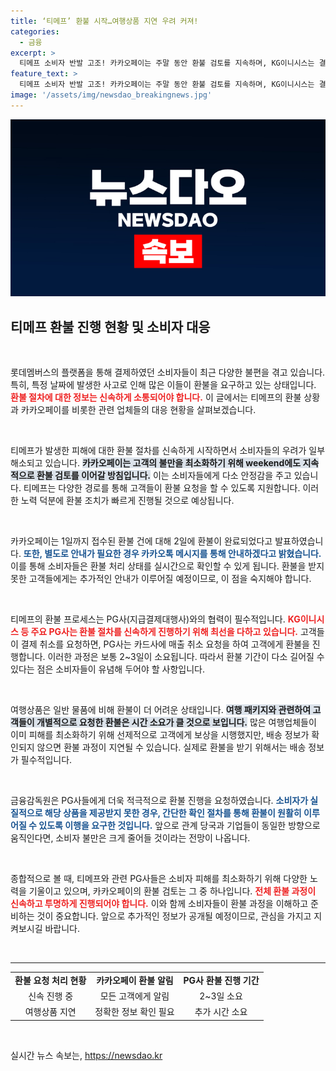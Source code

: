 ```yaml
---
title: ‘티메프’ 환불 시작…여행상품 지연 우려 커져!
categories:
  - 금융
excerpt: >
  티메프 소비자 반발 고조! 카카오페이는 주말 동안 환불 검토를 지속하며, KG이니시스는 결제 취소에 나섰습니다. 그러나 여행상품 환불은 지연될 전망. 빠른 변화의 바람 속, 소비자들의 불안은 해소될 수 있을까요?
feature_text: >
  티메프 소비자 반발 고조! 카카오페이는 주말 동안 환불 검토를 지속하며, KG이니시스는 결제 취소에 나섰습니다. 그러나 여행상품 환불은 지연될 전망. 빠른 변화의 바람 속, 소비자들의 불안은 해소될 수 있을까요?
image: '/assets/img/newsdao_breakingnews.jpg'
---
```


<p><img src="/assets/img/newsdao_breakingnews.jpg" alt="pcversion 속보" /></p>

<h2 data-ke-size="size26">티메프 환불 진행 현황 및 소비자 대응</h2>

<p data-ke-size="size16">&nbsp;</p>

<p>롯데멤버스의 플랫폼을 통해 결제하였던 소비자들이 최근 다양한 불편을 겪고 있습니다. 특히, 특정 날짜에 발생한 사고로 인해 많은 이들이 환불을 요구하고 있는 상태입니다. <b><span style="color: #ee2323;">환불 절차에 대한 정보는 신속하게 소통되어야 합니다.</span></b> 이 글에서는 티메프의 환불 상황과 카카오페이를 비롯한 관련 업체들의 대응 현황을 살펴보겠습니다. </p>

<p data-ke-size="size16">&nbsp;</p>

<p>티메프가 발생한 피해에 대한 환불 절차를 신속하게 시작하면서 소비자들의 우려가 일부 해소되고 있습니다. <b><span style="background-color: #21538527;">카카오페이는 고객의 불만을 최소화하기 위해 weekend에도 지속적으로 환불 검토를 이어갈 방침입니다.</span></b> 이는 소비자들에게 다소 안정감을 주고 있습니다. 티메프는 다양한 경로를 통해 고객들이 환불 요청을 할 수 있도록 지원합니다. 이러한 노력 덕분에 환불 조치가 빠르게 진행될 것으로 예상됩니다. </p>

<p data-ke-size="size16">&nbsp;</p>

<p>카카오페이는 1일까지 접수된 환불 건에 대해 2일에 환불이 완료되었다고 발표하였습니다. <b><span style="color:#1a5490;">또한, 별도로 안내가 필요한 경우 카카오톡 메시지를 통해 안내하겠다고 밝혔습니다.</span></b> 이를 통해 소비자들은 환불 처리 상태를 실시간으로 확인할 수 있게 됩니다. 환불을 받지 못한 고객들에게는 추가적인 안내가 이루어질 예정이므로, 이 점을 숙지해야 합니다. </p>

<p data-ke-size="size16">&nbsp;</p>

<p>티메프의 환불 프로세스는 PG사(지급결제대행사)와의 협력이 필수적입니다. <b><span style="color: #ee2323;">KG이니시스 등 주요 PG사는 환불 절차를 신속하게 진행하기 위해 최선을 다하고 있습니다.</span></b> 고객들이 결제 취소를 요청하면, PG사는 카드사에 매출 취소 요청을 하여 고객에게 환불을 진행합니다. 이러한 과정은 보통 2~3일이 소요됩니다. 따라서 환불 기간이 다소 길어질 수 있다는 점은 소비자들이 유념해 두어야 할 사항입니다. </p>

<p data-ke-size="size16">&nbsp;</p>

<p>여행상품은 일반 물품에 비해 환불이 더 어려운 상태입니다. <b><span style="background-color: #21538527;">여행 패키지와 관련하여 고객들이 개별적으로 요청한 환불은 시간 소요가 클 것으로 보입니다.</span></b> 많은 여행업체들이 이미 피해를 최소화하기 위해 선제적으로 고객에게 보상을 시행했지만, 배송 정보가 확인되지 않으면 환불 과정이 지연될 수 있습니다. 실제로 환불을 받기 위해서는 배송 정보가 필수적입니다.</p>

<p data-ke-size="size16">&nbsp;</p>

<p>금융감독원은 PG사들에게 더욱 적극적으로 환불 진행을 요청하였습니다. <b><span style="color: #1a5490;">소비자가 실질적으로 해당 상품을 제공받지 못한 경우, 간단한 확인 절차를 통해 환불이 원활히 이루어질 수 있도록 이행을 요구한 것입니다.</span></b> 앞으로 관계 당국과 기업들이 동일한 방향으로 움직인다면, 소비자 불만은 크게 줄어들 것이라는 전망이 나옵니다.</p>

<p data-ke-size="size16">&nbsp;</p>

<p>종합적으로 볼 때, 티메프와 관련 PG사들은 소비자 피해를 최소화하기 위해 다양한 노력을 기울이고 있으며, 카카오페이의 환불 검토는 그 중 하나입니다. <b><span style="color: #ee2323;">전체 환불 과정이 신속하고 투명하게 진행되어야 합니다.</span></b> 이와 함께 소비자들이 환불 과정을 이해하고 준비하는 것이 중요합니다. 앞으로 추가적인 정보가 공개될 예정이므로, 관심을 가지고 지켜보시길 바랍니다. </p>

<p data-ke-size="size16">&nbsp;</p>

<hr />

<table style="width: 100%;">
    <tr>
        <td style="text-align: center; height: 17px;"><b>환불 요청 처리 현황</b></td>
        <td style="text-align: center; height: 17px;"><b>카카오페이 환불 알림</b></td>
        <td style="text-align: center; height: 17px;"><b>PG사 환불 진행 기간</b></td>
    </tr>
    <tr>
        <td style="text-align: center; height: 17px;">신속 진행 중</td>
        <td style="text-align: center; height: 17px;">모든 고객에게 알림</td>
        <td style="text-align: center; height: 17px;">2~3일 소요</td>
    </tr>
    <tr>
        <td style="text-align: center; height: 17px;">여행상품 지연</td>
        <td style="text-align: center; height: 17px;">정확한 정보 확인 필요</td>
        <td style="text-align: center; height: 17px;">추가 시간 소요</td>
    </tr>
</table> 

<p data-ke-size="size16">&nbsp;</p>
실시간 뉴스 속보는, <a href="https://newsdao.kr" rel="dofollow">https://newsdao.kr</a>


